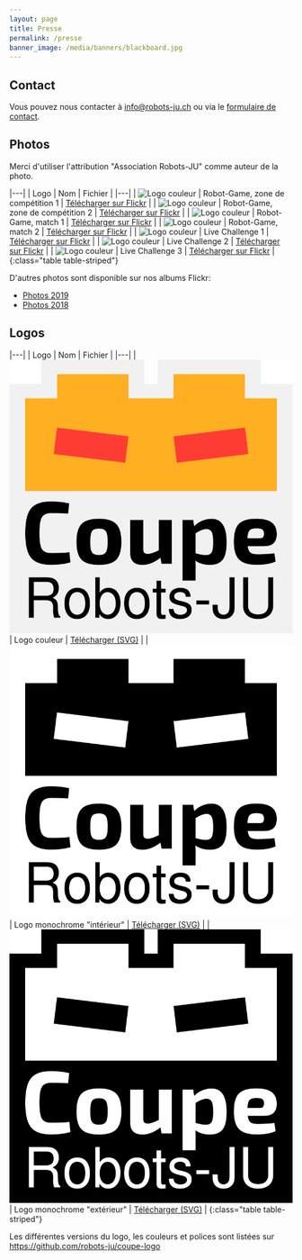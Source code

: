 ```yaml
---
layout: page
title: Presse
permalink: /presse
banner_image: /media/banners/blackboard.jpg
---
```


## Contact

Vous pouvez nous contacter à <info@robots-ju.ch> ou via le [formulaire de contact](/contact).

## Photos

Merci d'utiliser l'attribution "Association Robots-JU" comme auteur de la photo.

|---|
| Logo | Nom | Fichier |
|---|
| ![Logo couleur](https://live.staticflickr.com/7874/47405384292_86688d7659_q_d.jpg) | Robot-Game, zone de compétition 1 | [Télécharger sur Flickr](https://www.flickr.com/photos/robots-ju/47405384292/) |
| ![Logo couleur](https://live.staticflickr.com/893/41080084772_c5ae96868c_q_d.jpg) | Robot-Game, zone de compétition 2 | [Télécharger sur Flickr](https://www.flickr.com/photos/robots-ju/41080084772/) |
| ![Logo couleur](https://live.staticflickr.com/813/39314588710_398e079e5a_q_d.jpg) | Robot-Game, match 1 | [Télécharger sur Flickr](https://www.flickr.com/photos/robots-ju/39314588710/) |
| ![Logo couleur](https://live.staticflickr.com/813/41123123691_578367dede_q_d.jpg) | Robot-Game, match 2 | [Télécharger sur Flickr](https://www.flickr.com/photos/robots-ju/41123123691/) |
| ![Logo couleur](https://live.staticflickr.com/7849/47458331521_17656c1fe7_q_d.jpg) | Live Challenge 1 | [Télécharger sur Flickr](https://www.flickr.com/photos/robots-ju/47458331521/) |
| ![Logo couleur](https://live.staticflickr.com/7921/40492302213_7f59144c9d_q_d.jpg) | Live Challenge 2 | [Télécharger sur Flickr](https://www.flickr.com/photos/robots-ju/40492302213/) |
| ![Logo couleur](https://live.staticflickr.com/899/41123076791_36dabd8438_q_d.jpg) | Live Challenge 3 | [Télécharger sur Flickr](https://www.flickr.com/photos/robots-ju/41123076791/) |
{:class="table table-striped"}

D'autres photos sont disponible sur nos albums Flickr:

- [Photos 2019](https://www.flickr.com/photos/robots-ju/albums/72157706162685841)
- [Photos 2018](https://www.flickr.com/photos/robots-ju/albums/72157665226069147)

## Logos

|---|
| Logo | Nom | Fichier |
|---|
| ![Logo couleur](/media/logo/logo.svg?v=0dc2a8c193e1ab65bb04fe0b37688274) | Logo couleur | [Télécharger (SVG)](/media/logo/logo.svg) |
| ![Logo couleur](/media/logo/logo-mono-in.svg?v=75f83a7e6a901abc2cca28f3aeb2a389) | Logo monochrome "intérieur" | [Télécharger (SVG)](/media/logo/logo-mono-in.svg) |
| ![Logo couleur](/media/logo/logo-mono-out.svg?v=5ed64e8e3be976d36b1e81c393126c60) | Logo monochrome "extérieur" | [Télécharger (SVG)](/media/logo/logo-mono-out.svg) |
{:class="table table-striped"}

Les différentes versions du logo, les couleurs et polices sont listées sur <https://github.com/robots-ju/coupe-logo>
